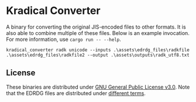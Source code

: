 # Kradical Converter

A binary for converting the original JIS-encoded files to other formats. It is also able to combine multiple of these files. Below is an example invocation. For more information, use `cargo run -- --help`. 

`kradical_converter radk unicode --inputs .\assets\edrdg_files\radkfile .\assets\edrdg_files\radkfile2 --output .\assets\outputs\radk_utf8.txt`


## License

These binaries are distributed under [GNU General Public License v3.0](https://choosealicense.com/licenses/gpl-3.0/). Note that the EDRDG files are distributed under [different terms](http://www.edrdg.org/edrdg/licence.html).